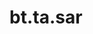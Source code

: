 <div itemscope itemtype="http://developers.google.com/ReferenceObject">
<meta itemprop="name" content="bt.ta.sar" />
<meta itemprop="path" content="Stable" />
</div>

# bt.ta.sar

<!-- Insert buttons and diff -->

<table class="tfo-notebook-buttons tfo-api nocontent" align="left">

</table>





<pre class="devsite-click-to-copy prettyprint lang-py tfo-signature-link">
<code>bt.ta.sar(
    *args, **kwargs
) -> np.array
</code></pre>



<!-- Placeholder for "Used in" -->
